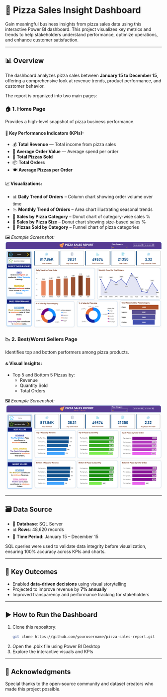 # 🍕 Pizza Sales Insight Dashboard

Gain meaningful business insights from pizza sales data using this interactive Power BI dashboard. This project visualizes key metrics and trends to help stakeholders understand performance, optimize operations, and enhance customer satisfaction.

---

## 📊 Overview

The dashboard analyzes pizza sales between **January 15 to December 15**, offering a comprehensive look at revenue trends, product performance, and customer behavior.

The report is organized into two main pages:


### 🏠 1. Home Page

Provides a high-level snapshot of pizza business performance.

#### 🔑 Key Performance Indicators (KPIs):
- 💰 **Total Revenue** — Total income from pizza sales  
- 🧾 **Average Order Value** — Average spend per order  
- 🍕 **Total Pizzas Sold**  
- 📦 **Total Orders**  
- 🍽️ **Average Pizzas per Order**

#### 📈 Visualizations:
- 📊 **Daily Trend of Orders** – Column chart showing order volume over time  
- 📉 **Monthly Trend of Orders** – Area chart illustrating seasonal trends  
- 🍕 **Sales by Pizza Category** – Donut chart of category-wise sales %  
- 📏 **Sales by Pizza Size** – Donut chart showing size-based sales %  
- 🔻 **Pizzas Sold by Category** – Funnel chart of pizza categories

🖼️ *Example Screenshot:*  
![Home Page](Screenshots/img1.png)


### 📉 2. Best/Worst Sellers Page

Identifies top and bottom performers among pizza products.

#### 🔝 Visual Insights:
- Top 5 and Bottom 5 Pizzas by:
  - Revenue  
  - Quantity Sold  
  - Total Orders  

🖼️ *Example Screenshot:*  
![Best Worst Sellers](Screenshots/img2.png)

---

## 🗃️ Data Source

- 🔌 **Database**: SQL Server  
- 📊 **Rows**: 48,620 records  
- 📆 **Time Period**: January 15 – December 15

SQL queries were used to validate data integrity before visualization, ensuring 100% accuracy across KPIs and charts.

---

## 🧠 Key Outcomes

- Enabled **data-driven decisions** using visual storytelling  
- Projected to improve revenue by **7% annually**  
- Improved transparency and performance tracking for stakeholders  

---

## ▶️ How to Run the Dashboard

1. Clone this repository:
   ```bash
   git clone https://github.com/yourusername/pizza-sales-report.git

2. Open the .pbix file using Power BI Desktop
3. Explore the interactive visuals and KPIs

---

## 🙌 Acknowledgments
Special thanks to the open-source community and dataset creators who made this project possible.
